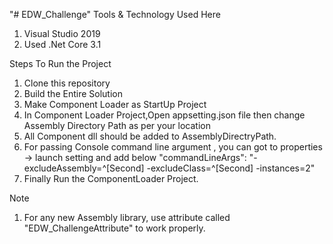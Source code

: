 "# EDW_Challenge" 
Tools & Technology Used Here
1. Visual Studio 2019
2. Used .Net Core 3.1


 Steps To Run the Project
 1. Clone this repository
 2. Build the Entire Solution
 3. Make Component Loader as StartUp Project
 4. In Component Loader Project,Open appsetting.json file then change Assembly Directory Path as per your location
 5. All Component dll should be added to AssemblyDirectryPath.
 6. For passing Console command line argument , you can got to properties -> launch setting and add below 
       "commandLineArgs": "-excludeAssembly=^[Second] -excludeClass=^[Second] -instances=2"
 7. Finally Run the ComponentLoader Project.
 
 Note
 1. For any new Assembly library, use attribute called "EDW_ChallengeAttribute"  to work properly.
